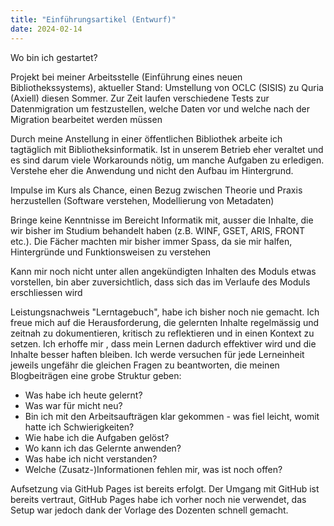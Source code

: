 ```yaml
---
title: "Einführungsartikel (Entwurf)"
date: 2024-02-14
---
```


Wo bin ich gestartet?

Projekt bei meiner Arbeitsstelle (Einführung eines neuen Bibliothekssystems), aktueller Stand: Umstellung von OCLC (SISIS) zu Quria (Axiell) diesen Sommer. Zur Zeit laufen verschiedene Tests zur Datenmigration um festzustellen, welche Daten vor und welche nach der Migration bearbeitet werden müssen

Durch meine Anstellung in einer öffentlichen Bibliothek arbeite ich tagtäglich mit Bibliotheksinformatik. Ist in unserem Betrieb eher veraltet und es sind darum viele Workarounds nötig, um manche Aufgaben zu erledigen. Verstehe eher die Anwendung und nicht den Aufbau im Hintergrund.

Impulse im Kurs als Chance, einen Bezug zwischen Theorie und Praxis herzustellen (Software verstehen, Modellierung von Metadaten)

Bringe keine Kenntnisse im Bereicht Informatik mit, ausser die Inhalte, die wir bisher im Studium behandelt haben (z.B. WINF, GSET, ARIS, FRONT etc.). Die Fächer machten mir bisher immer Spass, da sie mir halfen, Hintergründe und Funktionsweisen zu verstehen

Kann mir noch nicht unter allen angekündigten Inhalten des Moduls etwas vorstellen, bin aber zuversichtlich, dass sich das im Verlaufe des Moduls erschliessen wird

Leistungsnachweis "Lerntagebuch", habe ich bisher noch nie gemacht. Ich freue mich auf die Herausforderung, die gelernten Inhalte regelmässig und zeitnah zu dokumentieren, kritisch zu reflektieren und in einen Kontext zu setzen. Ich erhoffe mir , dass mein Lernen dadurch effektiver wird und die Inhalte besser haften bleiben. Ich werde versuchen für jede Lerneinheit jeweils ungefähr die gleichen Fragen zu beantworten, die meinen Blogbeiträgen eine grobe Struktur geben:

- Was habe ich heute gelernt?
- Was war für micht neu?
- Bin ich mit den Arbeitsaufträgen klar gekommen - was fiel leicht, womit hatte ich Schwierigkeiten?
- Wie habe ich die Aufgaben gelöst?
- Wo kann ich das Gelernte anwenden?
- Was habe ich nicht verstanden?
- Welche (Zusatz-)Informationen fehlen mir, was ist noch offen?

Aufsetzung via GitHub Pages ist bereits erfolgt. Der Umgang mit GitHub ist bereits vertraut, GitHub Pages habe ich vorher noch nie verwendet, das Setup war jedoch dank der Vorlage des Dozenten schnell gemacht.


